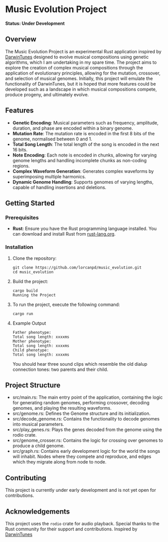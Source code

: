 # Music Evolution Project

**Status: Under Development**

## Overview

The Music Evolution Project is an experimental Rust application inspired by [DarwinTunes](http://darwintunes.org/) designed to evolve musical compositions using genetic algorithms, which I am undertaking in my spare time. The project aims to explore the creation of complex musical compositions through the application of evolutionary principles, allowing for the mutation, crossover, and selection of musical genomes. Initially, this project will emulate the functionality of DarwinTunes, but it is hoped that more features could be developed such as a landscape in which musical compositions compete, produce progeny, and ultimately evolve.

## Features

- **Genetic Encoding**: Musical parameters such as frequency, amplitude, duration, and phase are encoded within a binary genome.
- **Mutation Rate**: The mutation rate is encoded in the first 8 bits of the genome, normalised between 0 and 1.
- **Total Song Length**: The total length of the song is encoded in the next 16 bits.
- **Note Encoding**: Each note is encoded in chunks, allowing for varying genome lengths and handling incomplete chunks as non-coding regions.
- **Complex Waveform Generation**: Generates complex waveforms by superimposing multiple harmonics.
- **Dynamic Genome Handling**: Supports genomes of varying lengths, capable of handling insertions and deletions.

## Getting Started

### Prerequisites

- **Rust**: Ensure you have the Rust programming language installed. You can download and install Rust from [rust-lang.org](https://www.rust-lang.org/).

### Installation

1. Clone the repository:
   ```{sh}
   git clone https://github.com/lorcanpd/music_evolution.git
   cd music_evolution
   ```
2. Build the project:
    ```{sh}
    cargo build
    Running the Project
    ```
3. To run the project, execute the following command:
    ```{sh}
    cargo run
    ```
4. Example Output
    ```{sh}
    Father phenotype:
    Total song length: xxxxms
    Mother phenotype:
    Total song length: xxxxms
    Child phenotype:
    Total song length: xxxxms

    ```
    You should hear three sound clips which resemble the old dialup connection tones: two parents and their child.

## Project Structure
* src/main.rs: The main entry point of the application, containing the logic for generating random genomes, performing crossover, decoding genomes, and playing the resulting waveforms.
* src/genome.rs: Defines the Genome structure and its initialization.
* src/decode_genome.rs: Contains the functionality to decode genomes into musical parameters.
* src/play_genes.rs: Plays the genes decoded from the genome using the rodio crate.
* src/genome_crosser.rs: Contains the logic for crossing over genomes to produce a child genome.
* src/graph.rs: Contains early development logic for the world the songs will inhabit. Nodes where they compete and reproduce, and edges which they migrate along from node to node.


## Contributing
This project is currently under early development and is not yet open for contributions.


## Acknowledgements
This project uses the `rodio` crate for audio playback.
Special thanks to the Rust community for their support and contributions.
Inspired by [DarwinTunes](http://darwintunes.org/)
